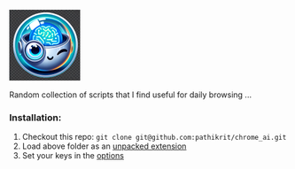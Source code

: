![chrome_ai.png](chrome_ai.png)

Random collection of scripts that I find useful for daily browsing ...

### Installation:

1. Checkout this repo: `git clone git@github.com:pathikrit/chrome_ai.git`
2. Load above folder as an [unpacked extension](https://developer.chrome.com/docs/extensions/mv3/getstarted/development-basics/#load-unpacked) 
3. Set your keys in the [options](https://developer.chrome.com/docs/extensions/mv3/options/)